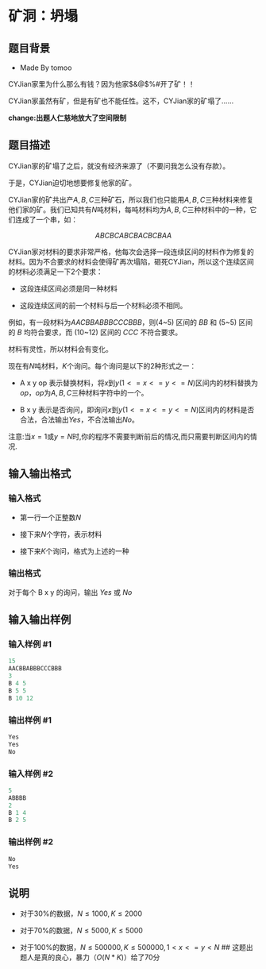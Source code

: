 # 矿洞：坍塌

## 题目背景

- Made By tomoo

CYJian家里为什么那么有钱？因为他家$&@$%#开了矿！！

CYJian家虽然有矿，但是有矿也不能任性。这不，CYJian家的矿塌了......

**change:出题人仁慈地放大了空间限制**

## 题目描述

CYJian家的矿塌了之后，就没有经济来源了（不要问我怎么没有存款）。

于是，CYJian迫切地想要修复他家的矿。

CYJian家的矿共出产$A,B,C$三种矿石，所以我们也只能用$A,B,C$三种材料来修复他们家的矿。我们已知共有$N$吨材料，每吨材料均为$A,B,C$三种材料中的一种，它们连成了一个串，如：

$$ABCBCABCBACBCBAA$$

CYJian家对材料的要求非常严格，他每次会选择一段连续区间的材料作为修复的材料。因为不合要求的材料会使得矿再次塌陷，砸死CYJian，所以这个连续区间的材料必须满足一下$2$个要求：

- 这段连续区间必须是同一种材料

- 这段连续区间的前一个材料与后一个材料必须不相同。

例如，有一段材料为$AACBBABBBCCCBBB$，则$(4$~$5)$ 区间的 $BB$ 和 $(5$~$5)$ 区间的 $B$ 均符合要求，而 $(10$~$12)$ 区间的 $CCC$ 不符合要求。

材料有灵性，所以材料会有变化。

现在有$N$吨材料，$K$个询问。每个询问是以下的$2$种形式之一：

- A x y op 表示替换材料，将$x$到$y(1<=x<=y<=N)$区间内的材料替换为$op$，$op$为$A,B,C$三种材料字符中的一个。

- B x y 表示是否询问，即询问$x$到$y(1<=x<=y<=N)$区间内的材料是否合法，合法输出$Yes$，不合法输出$No$。

注意:当$x=1$或$y=N$时,你的程序不需要判断前后的情况,而只需要判断区间内的情况.

## 输入输出格式

### 输入格式

- 第一行一个正整数$N$

- 接下来$N$个字符，表示材料

- 接下来$K$个询问，格式为上述的一种

### 输出格式

对于每个 B x y 的询问，输出 $Yes$ 或 $No$

## 输入输出样例

### 输入样例 #1

```cpp
15
AACBBABBBCCCBBB
3
B 4 5
B 5 5
B 10 12
```


### 输出样例 #1

```cpp
Yes
Yes
No
```


### 输入样例 #2

```cpp
5
ABBBB
2
B 1 4
B 2 5
```


### 输出样例 #2

```cpp
No
Yes
```


## 说明

- 对于$30$%的数据，$N\le1000,K\le2000$

- 对于$70$%的数据，$N\le5000,K\le5000$

- 对于$100$%的数据，$N\le500000,K\le500000,1<x<=y<N$ ## 这题出题人是真的良心，暴力（$O(N*K)$）给了$70$分

